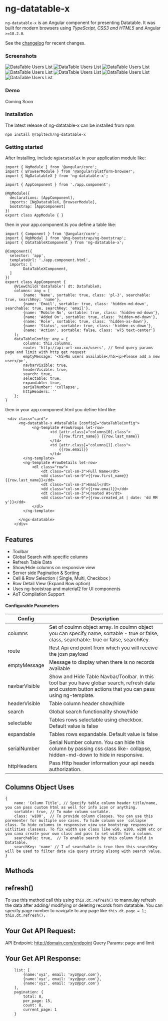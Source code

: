# ng-datatable-x

`ng-datatable-x` is an Angular component for presenting Datatable.
It was built for modern browsers using _TypeScript, CSS3 and HTML5_ and Angular `>=18.2.0`.

See the [changelog](https://github.com/rapltech/ng-datatable-x/blob/master/CHANGELOG.md) for recent changes.

### Screenshots

![DataTable Users List](screenshots/users.png)
![DataTable Users List](screenshots/users-expand.png)
![DataTable Users List](screenshots/users-select.png)
![DataTable Users List](screenshots/users-small.png)
![DataTable Users List](screenshots/users-search.png)
![DataTable Users List](screenshots/users-action.png)
![DataTable Users List](screenshots/table-responsive.png)

### Demo

Coming Soon

### Installation

The latest release of ng-datatable-x can be installed from npm

`npm install @rapltech/ng-datatable-x`

### Getting started

After Installing, include `NgDatatableX` in your application module like:

```
import { NgModule } from '@angular/core';
import { BrowserModule } from '@angular/platform-browser';
import { NgDatatableX } from 'ng-datatable-x';

import { AppComponent } from './app.component';

@NgModule({
  declarations: [AppComponent],
  imports: [NgDatatableX, BrowserModule],
  bootstrap: [AppComponent]
})
export class AppModule { }
```

then in your app.component.ts you define a table like:

```
import { Component } from '@angular/core';
import { NgbModal } from '@ng-bootstrap/ng-bootstrap';
import { DataTableXComponent } from 'ng-datatable-x';

@Component({
  selector: 'app',
  templateUrl: './app.component.html',
  imports: [
        DataTableXComponent,
  ]
})
export class AppComponent {
    @ViewChild('dataTable') dt: DataTableX;
    columns: any = [
        {name: 'Name', sortable: true, class: 'pl-3', searchable: true, searchKey: 'name'},
        {name: 'Email', sortable: true, class: 'hidden-md-down', searchable: true, searchKey: 'email'},
        {name: 'Mobile No', sortable: true, class: 'hidden-md-down'},
        {name: 'Added On', sortable: true, class: 'hidden-md-down'},
        {name: 'Role', sortable: true, class: 'hidden-xs-down'},
        {name: 'Status', sortable: true, class: 'hidden-xs-down'},
        {name: 'Action', sortable: false, class: 'w75 text-center'}
    ];
    dataTableConfig: any = {
        columns: this.columns,
        route: 'http://api-url-xxx.xx/users', // Send query params page and limit with http get request
        emptyMessage: '<h5>No users available</h5><p>Please add a new user</p>',
        navbarVisible: true,
        headerVisible: true,
        search: true,
        selectable: true,
        expandable: true,
        serialNumber: 'collapse',
        httpHeaders: ''
    };
}
```

then in your app.component.html you define html like:

```
 <div class="card">
      <ng-datatable-x #dataTable [config]="dataTableConfig">
            <ng-template #rowGroups let-row>
                    <td [attr.class]="columns[0].class">
                        {{row.first_name}} {{row.last_name}}
                    </td>
                    <td [attr.class]="columns[1].class">
                        {{row.email}}
                    </td>
        </ng-template>
        <ng-template #rowDetails let-row>
            <dl class="row">
                <dt class="col-sm-3">Full Name</dt>
                <dd class="col-sm-9">{{row.first_name}} {{row.last_name}}</dd>
                <dt class="col-sm-3">Email</dt>
                <dd class="col-sm-9">{{row.email}}</dd>
                <dt class="col-sm-3">Created At</dt>
                <dd class="col-sm-9">{{row.created_at | date: 'dd MM y'}}</dd>
            </dl>
        </ng-template>

      </ngx-datatable>
    </div>
```

## Features

- Toolbar
- Global Search with specific columns
- Refresh Table Data
- Show/Hide columns on responsive view
- Server side Pagination & Sorting
- Cell & Row Selection ( Single, Multi, Checkbox )
- Row Detail View (Expand Row option)
- Uses ng-bootstrap and material2 for UI components
- AoT Compilation Support

#### Configurable Parameters

| Config        | Description                                                                                                                                              |
| ------------- | -------------------------------------------------------------------------------------------------------------------------------------------------------- |
| columns       | Set of coulmn object array. In coulmn object you can specify name, sortable - true or false, class, searchable: true or false, searchKey.                |
| route         | Rest Api end point from which you will receive the josn payload                                                                                          |
| emptyMessage  | Message to display when there is no records available                                                                                                    |
| navbarVisible | Show and Hide Table Navbar/Toolbar. In this tool bar you have globar search, refresh data and custom button actions that you can pass using ng-template. |
| headerVisible | Table column header show/hide                                                                                                                            |
| search        | Global search functionality show/hide                                                                                                                    |
| selectable    | Tables rows selectable using checkbox. Default value is false                                                                                            |
| expandable    | Tables rows expandable. Default value is false                                                                                                           |
| serialNumber  | Serial Number column. You can hide this column by passing css class like- collapse, hidden-md-down to hide in responsive.                                |
| httpHeaders   | Pass Http header information your api needs authorization.                                                                                               |

## Columns Object Uses

```
{
    name: 'Column Title', // Specify table column header title/name, you can pass custom html as well for info icon or anything.
    sortable: true, // To make column sortable.
    class: 'w100',  // To provide column classes. You can use this parementer for multiple use cases. To hide column use `collapse` class. To hide columns in responsive view use bootstrap responsive uitlities classess. To fix width use class like w50, w100, w200 etc or you cana create your own class and pass to set width for a column.
    searchable: true,  // To enable search by this column field in Datatable.
    searchKey: 'name' // I =f searchable is true then this searchKey will be used to filter data via query string alsong with search value.
}
```

## Methods

## refresh()

To use this method call this using `this.dt.refresh()` to mannulay refresh the data after adding/ modifying or deleting records from datatable. You can specify page number to navigate to any page like `this.dt.page = 1; this.dt.refresh();`

## Your Get API Request:

API Endpoint: http://domain.com/endpoint
Query Params: page and limit

## Your Get API Response:

```
    list: [
        {name:'xyz', email: 'xyz@pqr.com'},
        {name:'xyz', email: 'xyz@pqr.com'},
        {name:'xyz', email: 'xyz@pqr.com'}
    ],
    pagination: {
        total: 8,
        per_page: 15,
        count: 8,
        current_page: 1
    }
```
